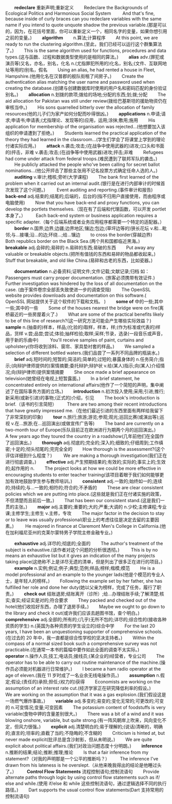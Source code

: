 &emsp;&emsp;**redeclare**
重新声明;重新定义
&emsp;&emsp;Redeclare the Backgrounds of Ecological Politics and Harmonious Social System
&emsp;&emsp; And that's fine, because inside of curly braces can you redeclare variables with the same name if you intend to quote unquote shadow the previous variable.(那是可以的，因为，在花括号里面，你可以重新定义一个，相同名字的变量，如果你想引用之前的变量。)
&emsp;&emsp;**algorithm**
&emsp;&emsp;n.算法;计算程序
&emsp;&emsp;At this point, we are ready to run the clustering algorithm.(至此，我们已经可以运行这个群集算法了。)
&emsp;&emsp;This is the same algorithm used for functions, procedures and data types.(这与函数、过程和数据类型使用的是相同的算法。)
&emsp;&emsp;**alias**
adv.(罪犯或演员等)又名，亦名，别名，化名
n.(尤指罪犯所用的)化名，别名;(文件、互联网地址等用的)别名，假名
&emsp;&emsp;Using an alias, he had rented a house in Fleet, Hampshire.(他用化名在汉普郡的舰队街租了间房子。)
&emsp;&emsp;Create the authentication alias matching the user name and password used when creating the database.(创建与创建数据库时使用的用户名和密码匹配的身份验证别名。)
&emsp;&emsp;**allocation**
n.划拨的款项;拨给的场地;分配的东西;划;拨;分配
&emsp;&emsp;The aid allocation for Pakistan was still under review(拨给巴基斯坦的援助物资仍在审核当中。)
&emsp;&emsp;His sons quarrelled bitterly over the allocation of family resources(他的儿子们为家产如何分配而吵得很凶。)
&emsp;&emsp;**applications**
n.申请;请求;申请书;申请表;(尤指理论、发现等的)应用，运用;涂抹;敷用;施用
&emsp;&emsp;His application for membership of the organisation was rejected...(他想要加入该组织的申请遭到了拒绝。)
&emsp;&emsp;Students learned the practical application of the theory they had learned in the classroom...(学生们学会了将课堂上学到的理论付诸实际应用。)
&emsp;&emsp;**attack**
n.袭击;攻击;(在战争中使用武器的)进攻;(口头和书面的)抨击，非难
v.袭击;攻击;(在战争等中使用武器)进攻;抨击;非难
&emsp;&emsp;Refugees had come under attack from federal troops.(难民遭到了联邦军队的袭击。)
&emsp;&emsp;He publicly attacked the people who've been calling for secret ballot nominations...(他公开抨击了那些主张用不记名投票方式确定任命人选的人。)
&emsp;&emsp;**auditing**
v.审计;稽核;旁听(大学课程)
&emsp;&emsp;The bank first learned of the problem when it carried out an internal audit.(银行是在进行内部审计的时候首次发现了这个问题。)
&emsp;&emsp; Event auditing and reporting.(事件审计和报告)
&emsp;&emsp;**back-end**
adj.结束的;结尾的;后端的，后台的(指不归用户直接使用，而由程序或电脑使用)
&emsp;&emsp;Now that you have back-end and proxy functions, you can develop the portlets themselves.（现在有了后端和代理函数，可以开发 portlet 本身了。）
&emsp;&emsp;Each back-end system or business application requires a specific adapter.（每个后端系统或者业务应用程序都需要一个特定的适配器。）
&emsp;&emsp;**border**
n.国界;边界;边疆;边界地区;镶边;包边;(草坪边等的)狭长花坛
v.和…毗邻;与…接壤;沿…的边;环绕…;给…镶边
&emsp;&emsp;to cross the border(穿越边界)
&emsp;&emsp;Both republics border on the Black Sea.(两个共和国都临近黑海。)
&emsp;&emsp;**breakable**
adj.会碎的;易碎的
n.易碎的东西;易破的东西
&emsp;&emsp;Put away any valuable or breakable objects.(把所有值钱的东西和易碎的物品都收起来。)
&emsp;&emsp;Stuff that breakable, and old like China.(易碎和古老的东西，比如瓷器。)

&emsp;&emsp;**documentation**
n.必备资料;证明文件;文件记载;文献记录;归档
如：
&emsp;&emsp;Passengers must carry proper documentation. (旅客必须携带有效证件.)
&emsp;&emsp;Further investigation was hindered by the loss of all documentation on the case. (由于案件卷宗全部丢失致使进一步的调查受阻)
&emsp;&emsp;The OpenSSL website provides downloads and documentation on this software.( OpenSSL 网站提供关于这个软件的下载和文档。 )
&emsp;&emsp;**some of**
中的一些;其中一些;其中的一些
&emsp;&emsp;Some of the houses nearest the bridge were on fire(离桥最近的一些房屋着火了.)
&emsp;&emsp;What are some of the practical benefits likely to be of this line of research?(这一研究方法可能会产生哪些实际效益？)
&emsp;&emsp;**sample**
n.(抽查的)样本，样品;(化验的)取样，样本，样;(作为标准或代表的)样品，货样
v.尝;品尝;尝试;体验;抽样检验;取样;采样;节录，选录(一段音乐或声音，用于新的乐曲中)
&emsp;&emsp; You'll receive samples of paint, curtains and upholstery(你将收到涂料、窗帘、家具垫衬套的样品。)
&emsp;&emsp;We sampled a selection of different bottled waters.(我们品尝了一系列不同品牌的瓶装水。)
&emsp;&emsp;**brief**
adj.短时间的;短暂的;简洁的;简单的;过短的;暴露身体的
n.任务简介;指示;(向辩护律师提供的)案情摘要;委托辩护;辩护状
v.给(某人)指示;向(某人)介绍情况;向(辩护律师)提供案情摘要
&emsp;&emsp;She once made a brief appearance on television(她曾经在电视上短暂露面。)
&emsp;&emsp;In a brief statement, he concentrated entirely on international affairs(他作了一个简短的声明，集中阐述了在国际事务方面的立场。)
&emsp;&emsp;**introduction**
n.初次投入使用;采用;引进;推行;新采用(或新引进)的事物;(正式的)介绍，引见
&emsp;&emsp;The book's introduction is brief.（该书的引言简短）
&emsp;&emsp;There are two among their recent introductions that have greatly impressed me.（在他们最近引进的东西里面有两样给我留下了非常深刻的印象)
&emsp;&emsp;**tour**
n.旅行;旅游;游览;参观;观光;巡回比赛(或演出等);巡视
v.在…旅游;在…巡回演出(或做宣传广告等)
&emsp;&emsp;The band are currently on a two-month tour of Europe(乐队目前正在欧洲进行为期两个月的巡回演出。)
&emsp;&emsp;A few years ago they toured the country in a roadshow(几年前他们在全国作了巡回演出。)
&emsp;&emsp;**thorough**
adj.彻底的;完全的;深入的;细致的;仔细周到;工作缜密;十足的;彻头彻尾的;完完全全的
&emsp;&emsp;How thorough is the assessment?(这个评估详细到什么程度？)
&emsp;&emsp; We are making a thorough investigation(我们正在进行彻底调查。)
&emsp;&emsp;**effective**
adj.产生预期结果的;有效的;实际的;事实上的;生效的;起作用的
n.
&emsp;&emsp;The project looks at how we could be more effective in encouraging students to enter teacher training(该项目着眼于我们如何能够更加有效地鼓励学生参与教师培训。)
&emsp;&emsp;**consistent**
adj.一致的;始终如一的;连续的;持续的;与…一致的;相符的;符合的;不矛盾的
&emsp;&emsp;These are clear consistent policies which we are putting into place.(这些就是我们正在付诸实施的政策，不但清楚而且前后一致。)
&emsp;&emsp;That has been our consistent stand.(这是我们一贯的主张。)
&emsp;&emsp;**major**
adj.主要的;重要的;大的;严重;大调的
n.少校;主修课程;专业课;主修学生;主修生
v.主修，专攻
&emsp;&emsp;The major factor in the decision to stay or to leave was usually professional(职业上的考虑往往是决定去留的主要因素。)
&emsp;&emsp; He majored in finance at Claremont Men's College in California.(他在加利福尼亚州的克莱尔蒙特男子学院主修金融专业。)

&emsp;&emsp;**exhaustive**
adj.详尽的;彻底的;全面的
&emsp;&emsp;The author's treatment of the subject is exhaustive.(该作者对这个问题的分析很透彻。)
&emsp;&emsp; This is by no means an exhaustive list but it gives an indication of the many projects taking place(这绝称不上是详尽无遗的清单，但是列出了很多正在进行的项目。)
&emsp;&emsp;**example**
n.实例;例证;例子;典型;范例;样品;榜样;楷模;模范
&emsp;&emsp;He is a model professional and an example to the younger lads(他是个模范的专业人士，是年轻人的榜样。)
&emsp;&emsp;Following the example set by her father, she has fulfilled her role and done her duty(她以父亲为榜样，完成了任务，履行了职责。)
&emsp;&emsp;**check out**
结账退房;结账离开（诊所）;给…办理结账手续;了解清楚;核实;查实;经证实是对的;符合要求
&emsp;&emsp;They packed and checked out of the hotel(他们收拾好东西，办理了退房手续。)
&emsp;&emsp;Maybe we ought to go down to the library and check it out(或许我们应该去趟图书馆，查个明白。)
&emsp;&emsp;**comprehensive**
adj.全部的;所有的;(几乎)无所不包的;详尽的;综合性的(接收各种资质的学生)
n.(英国为各种资质的学生设立的)综合中学
&emsp;&emsp;For the last 20 years, I have been an unquestioning supporter of comprehensive schools.(在过去的 20 年中，我一直都是综合性学校的坚决支持者。)
&emsp;&emsp;Within the compass of a normal sized book such a comprehensive survey was not practicable.(在通常一本书的篇幅中要作如此全面的调查不太实际。)
&emsp;&emsp;**operator**
n.操作人员;技工;电话员;接线员;(某企业的)经营者，专业公司
&emsp;&emsp;The operator has to be able to carry out routine maintenance of the machine.(操作员必须能对机器进行日常维护。)
&emsp;&emsp;I became a ham radio operator at the age of eleven.(我在 11 岁时成了一名业余无线电操作员。)
&emsp;&emsp;**assumption**
n.假定;假设;(责任的)承担;担任;(权力的)获得
&emsp;&emsp;Economists are working on the assumption of an interest rate cut.(经济学家正在研究降低利率的假设。)
&emsp;&emsp;We are working on the assumption that it was a gas explosion.(我们假设这是一场燃气爆炸事故。)
&emsp;&emsp;**variable**
adj.多变的;易变的;变化无常的;可更改的;可变的
n.可变情况;变量;可变因素
&emsp;&emsp;The potassium content of foodstuffs is very variable(食物中钾的含量差别很大。)
&emsp;&emsp;There was a bit of a wind and it was blowing onshore, variable, but quite strong.(有一阵风朝岸上吹来，风向变化不定，但风力很强。)
&emsp;&emsp;**explicit**
adj.清楚明白的;易于理解的;(说话)清晰的，明确的;直言的;坦率的;直截了当的;不隐晦的;不含糊的
&emsp;&emsp;Criticism is hinted at, but never made explicit(批评总是含沙射影，但从未明说。)
&emsp;&emsp;We are quite explicit about political affairs.(我们对政治问题态度十分明朗。)
&emsp;&emsp;**inference**
n.推断的结果;结论;推断;推理;推论
&emsp;&emsp;Is that a fair inference from my statement?（对我的声明那是一个公平的推断吗？）
&emsp;&emsp;The inference I've drawn from his lateness is he overslept.（从他来晚我得出的结论是他睡过头了。）
&emsp;&emsp;**Control Flow Statements**
流程控制语句;控制流语句
&emsp;&emsp;Provide alternate paths through logic by using control flow statements such as if/ else and while.(使用 if/else 和 while 这些控制流语句，通过逻辑选择不同的执行路径。)
&emsp;&emsp;Dart supports the usual control flow statements(Dart 支持常用的控制流语句)
